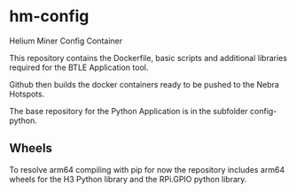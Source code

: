 # hm-config
Helium Miner Config Container

This repository contains the Dockerfile, basic scripts  and additional libraries required for the BTLE Application tool.

Github then builds the docker containers ready to be pushed to the Nebra Hotspots.

The base repository for the Python Application is in the subfolder config-python.

## Wheels
To resolve arm64 compiling with pip for now the repository includes arm64 wheels for the H3 Python library and the RPi.GPIO python library.
